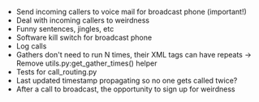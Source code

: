 * Send incoming callers to voice mail for broadcast phone (important!)
* Deal with incoming callers to weirdness
* Funny sentences, jingles, etc
* Software kill switch for broadcast phone
* Log calls
* Gathers don't need to run N times, their <Say> XML tags can have repeats
    -> Remove utils.py:get_gather_times() helper
* Tests for call_routing.py
* Last updated timestamp propagating so no one gets called twice?
* After a call to broadcast, the opportunity to sign up for weirdness
